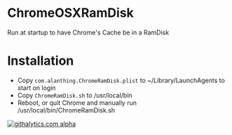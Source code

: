 ChromeOSXRamDisk
================

Run at startup to have Chrome's Cache be in a RamDisk

Installation
============
- Copy `com.alanthing.ChromeRamDisk.plist` to ~/Library/LaunchAgents to start on login
- Copy `ChromeRamDisk.sh` to /usr/local/bin
- Reboot, or quit Chrome and manually run /usr/local/bin/ChromeRamDisk.sh

[![githalytics.com alpha](https://cruel-carlota.pagodabox.com/6c80ad364071a0cd7d2ebae1f2f28b09 "githalytics.com")](http://githalytics.com/homebrew/homebrew-apache)
